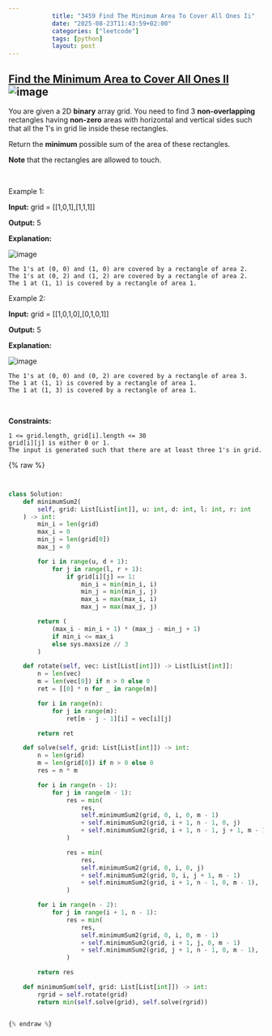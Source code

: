 ```yaml
---
            title: "3459 Find The Minimum Area To Cover All Ones Ii"
            date: "2025-08-23T11:43:59+02:00"
            categories: ["leetcode"]
            tags: [python]
            layout: post
---
```

            
## [Find the Minimum Area to Cover All Ones II](https://leetcode.com/problems/find-the-minimum-area-to-cover-all-ones-ii) ![image](https://img.shields.io/badge/Difficulty-Hard-red)

You are given a 2D **binary** array grid. You need to find 3 **non-overlapping** rectangles having **non-zero** areas with horizontal and vertical sides such that all the 1's in grid lie inside these rectangles.

Return the **minimum** possible sum of the area of these rectangles.

**Note** that the rectangles are allowed to touch.

 

Example 1:

**Input:** grid = [[1,0,1],[1,1,1]]

**Output:** 5

**Explanation:**

![image](https://assets.leetcode.com/uploads/2024/05/14/example0rect21.png)

	The 1's at (0, 0) and (1, 0) are covered by a rectangle of area 2.
	The 1's at (0, 2) and (1, 2) are covered by a rectangle of area 2.
	The 1 at (1, 1) is covered by a rectangle of area 1.

Example 2:

**Input:** grid = [[1,0,1,0],[0,1,0,1]]

**Output:** 5

**Explanation:**

![image](https://assets.leetcode.com/uploads/2024/05/14/example1rect2.png)

	The 1's at (0, 0) and (0, 2) are covered by a rectangle of area 3.
	The 1 at (1, 1) is covered by a rectangle of area 1.
	The 1 at (1, 3) is covered by a rectangle of area 1.

 

**Constraints:**

	1 <= grid.length, grid[i].length <= 30
	grid[i][j] is either 0 or 1.
	The input is generated such that there are at least three 1's in grid.

{% raw %}


```python


class Solution:
    def minimumSum2(
        self, grid: List[List[int]], u: int, d: int, l: int, r: int
    ) -> int:
        min_i = len(grid)
        max_i = 0
        min_j = len(grid[0])
        max_j = 0

        for i in range(u, d + 1):
            for j in range(l, r + 1):
                if grid[i][j] == 1:
                    min_i = min(min_i, i)
                    min_j = min(min_j, j)
                    max_i = max(max_i, i)
                    max_j = max(max_j, j)

        return (
            (max_i - min_i + 1) * (max_j - min_j + 1)
            if min_i <= max_i
            else sys.maxsize // 3
        )

    def rotate(self, vec: List[List[int]]) -> List[List[int]]:
        n = len(vec)
        m = len(vec[0]) if n > 0 else 0
        ret = [[0] * n for _ in range(m)]

        for i in range(n):
            for j in range(m):
                ret[m - j - 1][i] = vec[i][j]

        return ret

    def solve(self, grid: List[List[int]]) -> int:
        n = len(grid)
        m = len(grid[0]) if n > 0 else 0
        res = n * m

        for i in range(n - 1):
            for j in range(m - 1):
                res = min(
                    res,
                    self.minimumSum2(grid, 0, i, 0, m - 1)
                    + self.minimumSum2(grid, i + 1, n - 1, 0, j)
                    + self.minimumSum2(grid, i + 1, n - 1, j + 1, m - 1),
                )

                res = min(
                    res,
                    self.minimumSum2(grid, 0, i, 0, j)
                    + self.minimumSum2(grid, 0, i, j + 1, m - 1)
                    + self.minimumSum2(grid, i + 1, n - 1, 0, m - 1),
                )

        for i in range(n - 2):
            for j in range(i + 1, n - 1):
                res = min(
                    res,
                    self.minimumSum2(grid, 0, i, 0, m - 1)
                    + self.minimumSum2(grid, i + 1, j, 0, m - 1)
                    + self.minimumSum2(grid, j + 1, n - 1, 0, m - 1),
                )

        return res

    def minimumSum(self, grid: List[List[int]]) -> int:
        rgrid = self.rotate(grid)
        return min(self.solve(grid), self.solve(rgrid))


{% endraw %}
```
